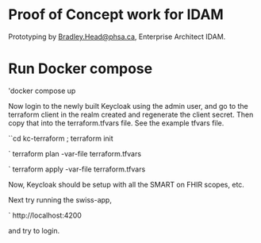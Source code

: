 # Proof of Concept work for IDAM

Prototyping by Bradley.Head@phsa.ca, Enterprise Architect IDAM.

# Run Docker compose

'docker compose up

Now login to the newly built Keycloak using the admin user, and go to the terraform client in the realm created
and regenerate the client secret. Then copy that into the terraform.tfvars file. See the example tfvars file.

``cd kc-terraform ; terraform init

` terraform plan -var-file terraform.tfvars

` terraform apply -var-file terraform.tfvars

Now, Keycloak should be setup with all the SMART on FHIR scopes, etc. 

Next try running the swiss-app,


` http://localhost:4200

and try to login.  
